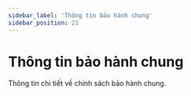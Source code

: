 ```yaml
---
sidebar_label: 'Thông tin bảo hành chung'
sidebar_position: 21
---
```


# Thông tin bảo hành chung

Thông tin chi tiết về chính sách bảo hành chung.
